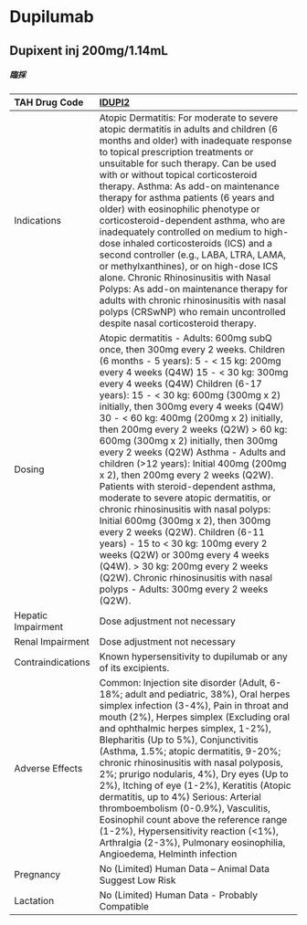 # Dupilumab

## Dupixent inj 200mg/1.14mL

##### 臨採

| TAH Drug Code      | [IDUPI2](https://www.tahsda.org.tw/drugs/hissearch.php?drug_code=IDUPI2)                                                                                                                                                                                                                                                                                                                                                                                                                                                                                                                                                                                                                                                                                                                                                                                                                                                                         |
|:-------------------|:-------------------------------------------------------------------------------------------------------------------------------------------------------------------------------------------------------------------------------------------------------------------------------------------------------------------------------------------------------------------------------------------------------------------------------------------------------------------------------------------------------------------------------------------------------------------------------------------------------------------------------------------------------------------------------------------------------------------------------------------------------------------------------------------------------------------------------------------------------------------------------------------------------------------------------------------------|
| Indications        | Atopic Dermatitis: For moderate to severe atopic dermatitis in adults and children (6 months and older) with inadequate response to topical prescription treatments or unsuitable for such therapy. Can be used with or without topical corticosteroid therapy. Asthma: As add-on maintenance therapy for asthma patients (6 years and older) with eosinophilic phenotype or corticosteroid-dependent asthma, who are inadequately controlled on medium to high-dose inhaled corticosteroids (ICS) and a second controller (e.g., LABA, LTRA, LAMA, or methylxanthines), or on high-dose ICS alone. Chronic Rhinosinusitis with Nasal Polyps: As add-on maintenance therapy for adults with chronic rhinosinusitis with nasal polyps (CRSwNP) who remain uncontrolled despite nasal corticosteroid therapy.                                                                                                                                      |
| Dosing             | Atopic dermatitis - Adults: 600mg subQ once, then 300mg every 2 weeks. Children (6 months - 5 years): 5 - < 15 kg: 200mg every 4 weeks (Q4W) 15 - < 30 kg: 300mg every 4 weeks (Q4W) Children (6-17 years): 15 - < 30 kg: 600mg (300mg x 2) initially, then 300mg every 4 weeks (Q4W) 30 - < 60 kg: 400mg (200mg x 2) initially, then 200mg every 2 weeks (Q2W) > 60 kg: 600mg (300mg x 2) initially, then 300mg every 2 weeks (Q2W) Asthma - Adults and children (>12 years): Initial 400mg (200mg x 2), then 200mg every 2 weeks (Q2W). Patients with steroid-dependent asthma, moderate to severe atopic dermatitis, or chronic rhinosinusitis with nasal polyps: Initial 600mg (300mg x 2), then 300mg every 2 weeks (Q2W). Children (6-11 years) - 15 to < 30 kg: 100mg every 2 weeks (Q2W) or 300mg every 4 weeks (Q4W). > 30 kg: 200mg every 2 weeks (Q2W). Chronic rhinosinusitis with nasal polyps - Adults: 300mg every 2 weeks (Q2W). |
| Hepatic Impairment | Dose adjustment not necessary                                                                                                                                                                                                                                                                                                                                                                                                                                                                                                                                                                                                                                                                                                                                                                                                                                                                                                                    |
| Renal Impairment   | Dose adjustment not necessary                                                                                                                                                                                                                                                                                                                                                                                                                                                                                                                                                                                                                                                                                                                                                                                                                                                                                                                    |
| Contraindications  | Known hypersensitivity to dupilumab or any of its excipients.                                                                                                                                                                                                                                                                                                                                                                                                                                                                                                                                                                                                                                                                                                                                                                                                                                                                                    |
| Adverse Effects    | Common: Injection site disorder (Adult, 6-18%; adult and pediatric, 38%), Oral herpes simplex infection (3-4%), Pain in throat and mouth (2%), Herpes simplex (Excluding oral and ophthalmic herpes simplex, 1-2%), Blepharitis (Up to 5%), Conjunctivitis (Asthma, 1.5%; atopic dermatitis, 9-20%; chronic rhinosinusitis with nasal polyposis, 2%; prurigo nodularis, 4%), Dry eyes (Up to 2%), Itching of eye (1-2%), Keratitis (Atopic dermatitis, up to 4%) Serious: Arterial thromboembolism (0-0.9%), Vasculitis, Eosinophil count above the reference range (1-2%), Hypersensitivity reaction (<1%), Arthralgia (2-3%), Pulmonary eosinophilia, Angioedema, Helminth infection                                                                                                                                                                                                                                                           |
| Pregnancy          | No (Limited) Human Data – Animal Data Suggest Low Risk                                                                                                                                                                                                                                                                                                                                                                                                                                                                                                                                                                                                                                                                                                                                                                                                                                                                                           |
| Lactation          | No (Limited) Human Data - Probably Compatible                                                                                                                                                                                                                                                                                                                                                                                                                                                                                                                                                                                                                                                                                                                                                                                                                                                                                                    |

